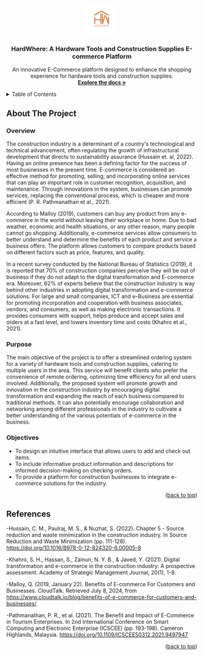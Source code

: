 <!-- PROJECT LOGO -->
<br />
<div align="center">
  <a href="https://github.com/JustinRyanFlores/flutterapp.git">
    <img src="assets/logo.png" alt="Logo" width="80" height="80">
  </a>
  <h3 align="center">HardWhere: A Hardware Tools and Construction Supplies E-commerce Platform</h3>
  <p align="center">
    An innovative E-Commerce platform designed to enhance the shopping experience for hardware tools and construction supplies.
    <br />
    <a href="https://github.com/JustinRyanFlores/flutterapp.git"><strong>Explore the docs »</strong></a>
    <br />
  </p>
</div>

<!-- TABLE OF CONTENTS -->
<details>
  <summary>Table of Contents</summary>
  <ol>
    <li>
      <a href="#about-the-project">About The Project</a>
      <ul>
        <li><a href="#overview">Overview</a></li>
        <li><a href="#purpose">Purpose</a></li>
        <li><a href="#objectives">Objectives</a></li>
      </ul>
    </li>
    <li>
      <a href="#references">Acknowledgments</a>
    </li>
  </ol>
</details>

<!-- ABOUT THE PROJECT -->
## About The Project

### Overview
The construction industry is a determinant of a country's technological and technical advancement, often regulating the growth of infrastructural development that directs to sustainability assurance (Hussain et. al, 2022). Having an online presence has been a defining factor for the success of most businesses in the present time. E-commerce is considered an effective method for promoting, selling, and incorporating online services that can play an important role in customer recognition, acquisition, and maintenance. Through innovations in the system, businesses can promote services, replacing the conventional process, which is cheaper and more efficient (P. R. Pathmanathan et al., 2021).

According to Malloy (2019), customers can buy any product from any e-commerce in the world without leaving their workplace or home. Due to bad weather, economic and health situations, or any other reason, many people cannot go shopping. Additionally, e-commerce services allow consumers to better understand and determine the benefits of each product and service a business offers. The platform allows customers to compare products based on different factors such as price, features, and quality.

In a recent survey conducted by the National Bureau of Statistics (2019), it is reported that 70% of construction companies perceive they will be out of business if they do not adapt to the digital transformation and E-commerce era. Moreover, 62% of experts believe that the construction industry is way behind other industries in adopting digital transformation and e-commerce solutions. For large and small companies, ICT and e-Business are essential for promoting incorporation and cooperation with business associates, vendors, and consumers, as well as making electronic transactions. It provides consumers with support, helps produce and accept sales and orders at a fast level, and lowers inventory time and costs (Khahro et al., 2021).

### Purpose
The main objective of the project is to offer a streamlined ordering system for a variety of hardware tools and construction supplies, catering to multiple users in the area. This service will benefit clients who prefer the convenience of remote ordering, optimizing time efficiency for all end users involved. Additionally, the proposed system will promote growth and innovation in the construction industry by encouraging digital transformation and expanding the reach of each business compared to traditional methods. It can also potentially encourage collaboration and networking among different professionals in the industry to cultivate a better understanding of the various potentials of e-commerce in the business.

### Objectives
- To design an intuitive interface that allows users to add and check out items.
- To include informative product information and descriptions for informed decision-making on checking orders.
- To provide a platform for construction businesses to integrate e-commerce solutions for the industry.

<p align="right">(<a href="#readme-top">back to top</a>)</p>

<!-- ACKNOWLEDGMENTS -->
## References

-Hussain, C. M., Paulraj, M. S., & Nuzhat, S. (2022). Chapter 5 - Source reduction and waste minimization in the construction industry. In Source Reduction and Waste Minimization (pp. 111-126). https://doi.org/10.1016/B978-0-12-824320-6.00005-8

-Khahro, S. H., Hassan, S., Zainun, N. Y. B., & Javed, Y. (2021). Digital transformation and e-commerce in the construction industry: A prospective assessment. Academy of Strategic Management Journal, 20(1), 1-8.

-Malloy, Q. (2019, January 22). Benefits of E-commerce For Customers and Businesses. CloudTalk. Retrieved July 8, 2024, from https://www.cloudtalk.io/blog/benefits-of-e-commerce-for-customers-and-businesses/

-Pathmanathan, P. R., et al. (2021). The Benefit and Impact of E-Commerce in Tourism Enterprises. In 2nd International Conference on Smart Computing and Electronic Enterprise (ICSCEE) (pp. 193-198). Cameron Highlands, Malaysia. https://doi.org/10.1109/ICSCEE50312.2021.9497947


<p align="right">(<a href="#readme-top">back to top</a>)</p>
